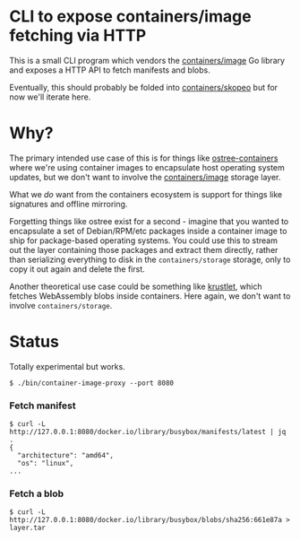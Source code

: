 # CLI to expose containers/image fetching via HTTP

This is a small CLI program which vendors the
[containers/image](https://github.com/containers/image/) Go library
and exposes a HTTP API to fetch manifests and blobs.

Eventually, this should probably be folded into [containers/skopeo](https://github.com/containers/skopeo/)
but for now we'll iterate here.

# Why?

The primary intended use case of this is for things like
[ostree-containers](https://github.com/ostreedev/ostree-rs-ext/issues/18)
where we're using container images to encapsulate host operating system
updates, but we don't want to involve the [containers/image](github.com/containers/image/)
storage layer.

What we *do* want from the containers ecosystem is support for things like
signatures and offline mirroring.

Forgetting things like ostree exist for a second - imagine that you wanted to 
encapsulate a set of Debian/RPM/etc packages inside
a container image to ship for package-based operating systems.  You could use this to stream
out the layer containing those packages and extract them directly, rather than serializing
everything to disk in the `containers/storage` storage, only to copy it out again and delete the first.

Another theoretical use case could be something like [krustlet](https://github.com/deislabs/krustlet),
which fetches WebAssembly blobs inside containers.  Here again, we don't want to involve
`containers/storage`.

# Status

Totally experimental but works.

```
$ ./bin/container-image-proxy --port 8080
```

### Fetch manifest

```
$ curl -L http://127.0.0.1:8080/docker.io/library/busybox/manifests/latest | jq .
{
  "architecture": "amd64",
  "os": "linux",
...
```

### Fetch a blob

```
$ curl -L http://127.0.0.1:8080/docker.io/library/busybox/blobs/sha256:661e87a > layer.tar
```

